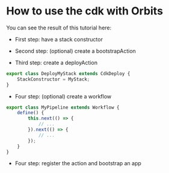 # How to use the cdk with Orbits

You can see the result of this tutorial here:

- First step: have a stack constructor

- Second step: (optional) create a bootstrapAction

- Third step: create a deployAction

```typescript
export class DeployMyStack extends CdkDeploy {
    StackConstructor = MyStack;
}
```

- Four step: (optional) create a workflow

```typescript
export class MyPipeline extends Workflow {
    define() {
        this.next(() => {
            // ...
        }).next(() => {
            // ...
        });
    }
}
```

- Four step: register the action and bootstrap an app
